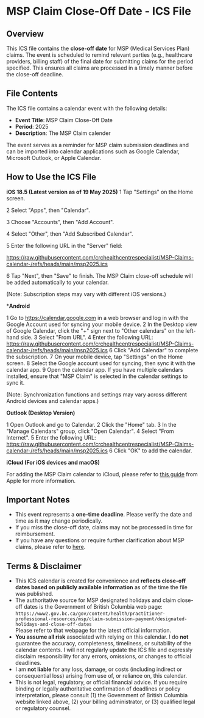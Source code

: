 # MSP Claim Close-Off Date - ICS File

## Overview

This ICS file contains the **close-off date** for MSP (Medical Services Plan) claims. The event is scheduled to remind relevant parties (e.g., healthcare providers, billing staff) of the final date for submitting claims for the period specified. This ensures all claims are processed in a timely manner before the close-off deadline.

## File Contents

The ICS file contains a calendar event with the following details:

- **Event Title**: MSP Claim Close-Off Date
- **Period**: 2025
- **Description**: The MSP Claim calender

The event serves as a reminder for MSP claim submission deadlines and can be imported into calendar applications such as Google Calendar, Microsoft Outlook, or Apple Calendar.

## How to Use the ICS File

**iOS 18.5 (Latest version as of 19 May 2025)**
1 Tap "Settings" on the Home screen.

2 Select "Apps", then "Calendar".

3 Choose "Accounts", then "Add Account".

4 Select "Other", then "Add Subscribed Calendar".

5 Enter the following URL in the "Server" field:

 https://raw.githubusercontent.com/crchealthcentrespecialist/MSP-Claims-calendar-/refs/heads/main/msp2025.ics
 
6 Tap "Next", then "Save" to finish. The MSP Claim close-off schedule will be added automatically to your calendar.

(Note: Subscription steps may vary with different iOS versions.)

***Android**

1 Go to https://calendar.google.com in a web browser and log in with the Google Account used for syncing your mobile device.
2 In the Desktop view of Google Calendar, click the "+" sign next to "Other calendars" on the left-hand side.
3 Select "From URL".
4 Enter the following URL:
 https://raw.githubusercontent.com/crchealthcentrespecialist/MSP-Claims-calendar-/refs/heads/main/msp2025.ics
6 Click "Add Calendar" to complete the subscription.
7 On your mobile device, tap "Settings" on the Home screen.
8 Select the Google account used for syncing, then sync it with the calendar app.
9 Open the calendar app. If you have multiple calendars installed, ensure that "MSP Claim" is selected in the calendar settings to sync it.

(Note: Synchronization functions and settings may vary across different Android devices and calendar apps.)

**Outlook (Desktop Version)**

1 Open Outlook and go to Calendar.
2 Click the "Home" tab.
3 In the "Manage Calendars" group, click "Open Calendar".
4 Select "From Internet".
5 Enter the following URL:
 https://raw.githubusercontent.com/crchealthcentrespecialist/MSP-Claims-calendar-/refs/heads/main/msp2025.ics
6 Click "OK" to add the calendar.

**iCloud (For iOS devices and macOS)**

For adding the MSP Claim calendar to iCloud, please refer to [this guide](https://support.apple.com/en-hk/102301) from Apple for more information.


## Important Notes

- This event represents a **one-time deadline**. Please verify the date and time as it may change periodically.
- If you miss the close-off date, claims may not be processed in time for reimbursement.
- If you have any questions or require further clarification about MSP claims, please refer to [here](https://www2.gov.bc.ca/gov/content/health/practitioner-professional-resources/msp/claim-submission-payment/designated-holidays-and-close-off-dates).

## Terms & Disclaimer

- This ICS calendar is created for convenience and **reflects close-off dates based on publicly available information** as of the time the file was published.  
- The authoritative source for MSP designated holidays and claim close-off dates is the Government of British Columbia web page:  
  `https://www2.gov.bc.ca/gov/content/health/practitioner-professional-resources/msp/claim-submission-payment/designated-holidays-and-close-off-dates`  
  Please refer to that webpage for the latest official information.  
- **You assume all risk** associated with relying on this calendar. I do **not** guarantee the accuracy, completeness, timeliness, or suitability of the calendar contents. I will not regularly update the ICS file and expressly disclaim responsibility for any errors, omissions, or changes to official deadlines.  
- I am **not liable** for any loss, damage, or costs (including indirect or consequential loss) arising from use of, or reliance on, this calendar.  
- This is not legal, regulatory, or official financial advice. If you require binding or legally authoritative confirmation of deadlines or policy interpretation, please consult (1) the Government of British Columbia website linked above, (2) your billing administrator, or (3) qualified legal or regulatory counsel.



